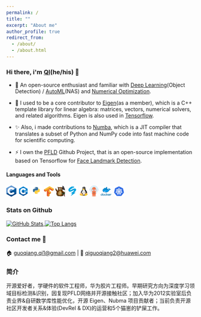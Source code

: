 ```yaml
---
permalink: /
title: ""
excerpt: "About me"
author_profile: true
redirect_from: 
  - /about/
  - /about.html
---
```


### Hi there, i'm [QI](https://github.com/guoqiangqi)(he/his) 👋

- 🌱 An open-source enthusiast and familiar with [Deep Learning](https://en.wikipedia.org/wiki/Deep_learning)(Object Detection) / [AutoML](https://en.wikipedia.org/wiki/Automated_machine_learning)(NAS) and [Numerical Optimization](https://en.wikipedia.org/wiki/Mathematical_optimization).  

- 🔭 I used to be a core contributor to [Eigen](https://gitlab.com/libeigen/eigen)(as a member), which is a C++ template library for linear algebra: matrices, vectors, numerical solvers, and related algorithms. Eigen is also used in [Tensorflow](https://github.com/tensorflow/tensorflow).  

- ✨ Also, i made contributions to [Numba](https://github.com/numba/numba), which is a JIT compiler that translates a subset of Python and NumPy code into fast machine code for scientific computing.

- ⚡ I own the [PFLD](https://github.com/guoqiangqi/PFLD) Github Project, that is an open-source implementation based on Tensorflow for [Face Landmark Detection](https://github.com/guoqiangqi/PFLD).

#### Languages and Tools

<code><img src="../images/c.png" /></code>
<code><img src="../images/cpp.png" /></code>
<code><img src="../images/python.png" /></code>
<code><img src="../images/tensorflow.png" /></code>
<code><img src="../images/eigen.png" /></code>
<code><img src="../images/numba.png" /></code>
<code><img src="../images/linux.png" /></code>
<code><img src="../images/argo.png" /></code>
<code><img src="../images/docker.png" /></code>
<code><img src="../images/kubenetes.png" /></code>

### Stats on Github
<a href="https://github.com/guoqiangqi">
  <img align="center" alt="GitHub Stats" src="https://github-readme-stats-git-masterrstaa-rickstaa.vercel.app/api?theme=calm&username=guoqiangqi&count_private=true&show_icons=true&include_all_commits=true&hide_title=true" />
</a>
<a href="https://github.com/guoqiangqi">
  <img align="center" alt="Top Langs" src="https://github-readme-stats-git-masterrstaa-rickstaa.vercel.app/api/top-langs/?theme=calm&username=guoqiangqi&layout=compact&card_width=270" />
</a>

### Contact me 💬
🏠 <guoqiang.qi1@gmail.com> | 🏢 <qiguoqiang2@huawei.com>

### 简介
开源爱好者，学硬件的软件工程师，华为胶片工程师。早期研究方向为深度学习领域目标检测&识别，因复现PFLD网络并开源接触社区；加入华为2012实验室后负责业界&自研数学库性能优化，开源 Eigen、Nubma 项目贡献者；当前负责开源社区开发者关系&体验(DevRel & DX)的运营和5个猫崽的铲屎工作。

